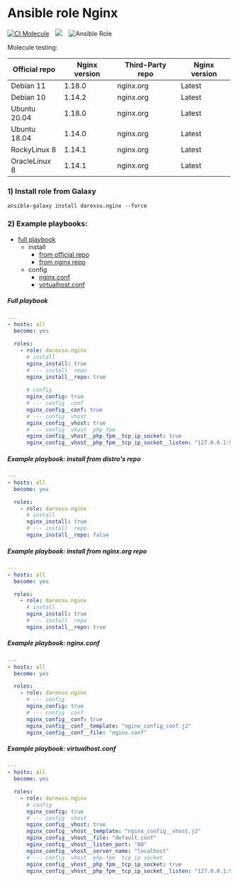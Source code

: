 # Ansible role Nginx
[![CI Molecule](https://github.com/darexsu/ansible-role-nginx/actions/workflows/ci.yml/badge.svg)](https://github.com/darexsu/ansible-role-nginx/actions/workflows/ci.yml)&emsp;![](https://img.shields.io/static/v1?label=idempotence&message=ok&color=success)&emsp;![Ansible Role](https://img.shields.io/ansible/role/d/57564?color=blue&label=downloads)

Molecule testing:

|  Official repo   | Nginx version      |  Third-Party repo | Nginx version | 
| ---------------- | ------------------ | ----------------- | ------------- |
| Debian 11        |   1.18.0           | nginx.org         |     Latest    | 
| Debian 10        |   1.14.2           | nginx.org         |     Latest    |   
| Ubuntu 20.04     |   1.18.0           | nginx.org         |     Latest    | 
| Ubuntu 18.04     |   1.14.0           | nginx.org         |     Latest    |   
| RockyLinux 8     |   1.14.1           | nginx.org         |     Latest    | 
| OracleLinux 8    |   1.14.1           | nginx.org         |     Latest    | 

### 1) Install role from Galaxy
```
ansible-galaxy install darexsu.nginx --force
```

### 2) Example playbooks:
  
  - [full playbook](#full-playbook)  
    - install
      - [from official repo](#example-playbook-install-from-distros-repo)
      - [from nginx repo](#example-playbook-install-from-nginxorg-repo)   
    - config
      - [nginx.conf](#example-playbook-nginxconf)
      - [virtualhost.conf](#example-playbook-virtualhostconf)

##### Full playbook
```yaml
---
- hosts: all
  become: yes

  roles:
    - role: darexsu.nginx
      # install
      nginx_install: true
      # --- install  repo
      nginx_install__repo: true       
      
      # config 
      nginx_config: true
      # --- config  conf
      nginx_config__conf: true
      # --- config  vhost 
      nginx_config__vhost: true
      # --- config  vhost  php_fpm
      nginx_config__vhost__php_fpm__tcp_ip_socket: true
      nginx_config__vhost__php_fpm__tcp_ip_socket__listen: "127.0.0.1:9000"
```
##### Example playbook: install from distro's repo
```yaml
---
- hosts: all
  become: yes

  roles:
    - role: darexsu.nginx
      # install
      nginx_install: true
      # --- install  repo
      nginx_install__repo: false  
```
##### Example playbook: install from nginx.org repo
```yaml
---
- hosts: all
  become: yes

  roles:
    - role: darexsu.nginx
      # install
      nginx_install: true
      # --- install  repo
      nginx_install__repo: true
```
##### Example playbook: nginx.conf
```yaml
---
- hosts: all
  become: yes

  roles:
    - role: darexsu.nginx
      # --- config 
      nginx_config: true
      # --- config  conf
      nginx_config__conf: true
      nginx_config__conf__template: "nginx_config_conf.j2"
      nginx_config__conf__file: "nginx.conf"
```
##### Example playbook: virtualhost.conf
```yaml
---
- hosts: all
  become: yes

  roles:
    - role: darexsu.nginx
      # config
      nginx_config: true
      # --- config  vhost 
      nginx_config__vhost: true
      nginx_config__vhost__template: "nginx_config__vhost.j2"
      nginx_config__vhost__file: "default.conf"
      nginx_config__vhost__listen_port: "80"
      nginx_config__vhost__server_name: "localhost"
      # --- config  vhost  php-fpm  tcp_ip socket
      nginx_config__vhost__php_fpm__tcp_ip_socket: true
      nginx_config__vhost__php_fpm__tcp_ip_socket__listen: "127.0.0.1:9000"
```